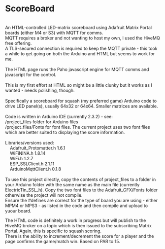 # ScoreBoard
\
An HTML-controlled LED-matrix scoreboard using Adafruit Matrix Portal boards (either M4 or S3) with MQTT for comms.\
MQTT requires a broker and not wanting to host my own, I used the HiveMQ free offering.\
A TLS-secured connection is required to keep the MQTT private - this took a while to get going on both the Arduino and HTML but seems to work for me.\
\
The HTML page runs the Paho javascript engine for MQTT comms and javascript for the control.\
\
This is my first effort at HTML so might be a little clunky but it works as I wanted - needs polishing, though.\
\
Specifically a scoreboard for squash (my preferred game) Arduino code to drive LED panel(s), usually 64x32 or 64x64. Smaller matrices are available.\
\
Code is written in Arduino IDE (currently 2.3.2) - see:\
    /project_files folder for Arduino files\
    /project_files/Fonts for font files. The current project uses two font files which are better suited to displaying the score information.\
\
Libraries/versions used:\
  &nbsp;&nbsp;&nbsp;&nbsp;Adafruit_Protomatter.h    1.6.1\
  &nbsp;&nbsp;&nbsp;&nbsp;WiFiNINA.h                1.8.14\
  &nbsp;&nbsp;&nbsp;&nbsp;WiFi.h                    1.2.7\
  &nbsp;&nbsp;&nbsp;&nbsp;ESP_SSLClient.h           2.1.11\
  &nbsp;&nbsp;&nbsp;&nbsp;ArduinoMqttClient.h       0.1.8\
  \
To use this project directly, copy the contents of project_files to a folder in your Arduino folder with the same name as the main file (currently ElectricTin_SSL_h). Copy the two font files to the Adafruit_GFX/Fonts folder otherwise the project will not compile.\
Ensure the #defines are correct for the type of board you are using - either MPM4 or MPS3 - as listed in the code and then compile and upload to yuour board.



The HTML code is definitely a work in progress but will publish to the HiveMQ broker on a topic which is then issued to the subscribing Matrix Portal. Again, this is specific to squash scoring.\
There is the ability to increment/decrement the score for a player and the page confirms the game/match win. Based on PAR to 15.
